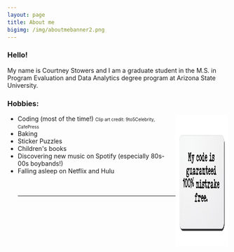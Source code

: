 ```yaml
---
layout: page
title: About me
bigimg: /img/aboutmebanner2.png
---
```



### Hello!


My name is Courtney Stowers and I am a graduate student in the M.S. in Program Evaluation and Data Analytics degree program at Arizona State University.

### Hobbies:

<ul>

<li> Coding (most of the time!) <img src="/img/codeclipart.jpg" style="width:25%;" alt="My code is guaranteed 100% mistrake free clipart" width="250" height="300" align="right" />
<font size="1"> Clip art credit: 9to5Celebrity, CafePress </font>
<li> Baking </li>
<li> Sticker Puzzles </li>
<li> Children's books </li>
<li> Discovering new music on Spotify (especially 80s-00s boybands!) </li>
<li> Falling asleep on Netflix and Hulu </li>

<br>

<br>

---

<style>

.formatting h3{
color: #331132;
}

.link { color: #ff5e6c; 
}

</style>
